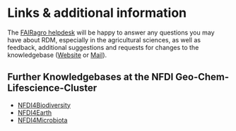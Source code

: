 # Links & additional information

The [FAIRagro helpdesk](https://fairagro.net/en/helpdesk) will be happy to answer any questions you may have about RDM, especially in the agricultural sciences, as well as feedback, additional suggestions and requests for changes to the knowledgebase ([Website](https://fairagro.net/en/helpdesk) or [Mail](mailto:dataservice@fairagro.net)).


## Further Knowledgebases at the NFDI Geo-Chem-Lifescience-Cluster

- [NFDI4Biodiversity]()
- [NFDI4Earth]()
- [NFDI4Microbiota]()
